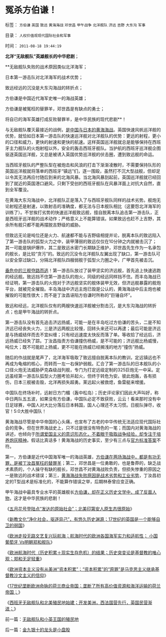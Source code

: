 # 冤杀方伯谦！

标签： `方伯谦` `英国` `致远` `黄海海战` `邓世昌` `甲午战争` `北洋舰队` `济远` `吉野` `大东沟` `军事` 

目录： `人权价值观现代国际社会和军事`

时间： `2011-08-18 19:44:19`

**北洋“无敌舰队”英雄舰长的中华悲剧**；

**无敌舰队失败的战术原因类似北洋海军；

日本第一游击队对北洋海军的战术优势；

致远经远的沉没是大东沟海战的转折点；

方伯谦是中国近代海军史唯一的海战英雄；

方伯谦是被冤枉的替罪羊，邓世昌是有缺点的勇士；

将自已的海军英雄打成反败替罪羊，是中华民族的现代悲剧**！

与无敌舰队覆灭最接近的战例，[是中国与日本的黄海海战](../../../2011/1/11/甲午战争争夺朝鲜，中日战争争夺东北.md)。英国快速风帆巡洋舰的优势，就恰如日本第一游击队的快速巡洋舰对北洋舰队的优势：更远的射程，更小的口径和威力，更快的射速和更快的航速。这样英国巡洋舰就总是能够保持在西班牙主力舰队的火炮射程以外，安全的轰击西班牙舰队。当护航的西班牙巡洋舰企图驱逐英国巡洋舰，又总是被诱入英国优势巡洋舰的伏击圈，遭到致远舰的命运。

当西班牙舰队的严整队型在被炮击和风浪的打击下渐渐凌散时，不需要保持队形的英国巡洋舰就将落单的西班牙“镇远”们，逐一围殴，虽然打不沉大型战舰，但却足以令其无法再应付随后到来的北海风暴。当北海风暴刮起前，英国巡洋舰就已经回到了就近的英国港口避风，只剩下受创的西班牙舰队在风暴洋面上对抗大自然，直到全军覆没。

在黄海大东沟海战中，北洋舰队正是落入了与西班牙舰队同样的战术劣势。舰炮无论射程还是射速，以致射击的准确度，都无法与日本舰队相比（这要怨北洋海军的训练了）。不甘挨打劣势的快速巡洋舰致远舰，擅自脱离本队追击第一游击队，正是西班牙巡洋舰的战术动作；严格意义上不能算错误。如果致远也赶不上吉野，其余所有舰只都不能再摆脱吉野级的威胁。

但致远无论是吨位还是火力、航速都不能与吉野级相提并论，脱离本队的致远陷入了第一游击队的弧型火力之中，装甲薄弱的致远仅仅在10分钟之内就被击沉了；其一可能是锅炉爆炸，其二是致远水密门长期缺乏维护，邓世昌先生作为一名承包的舰长，是比较“贪污”的。致远的沉没令北洋舰队左翼出现了缺口，第一游击队可以安全穿过缺口，分隔北洋舰队四艘弱舰于弧型火力圈之中，广甲首先被击沉。

[垂危中的三舰夺路而逃](../../../2008/7/21/中国索罗斯做空美元剪美国人羊毛惨败的货币战争.md)！第一游击队放过了装甲坚实的济远舰，首先追上快速逃跑的经远舰。致远挡不住第一游击队的炮火，同级的经远同样挡不住。而丰岛海战已经证明，第一游击队的火炮对于济远舰坚实的舰体装甲无效，但济远舰暴露的舰炮平台，就被完全摧毁。丰岛海战中济远主炮已毁是公认的，黄海海战中后主炮也被摧毁的可能性很大；而不是丁汝昌诬陷方伯谦时所称的“巨锤自坏”。

致远和经远，北洋舰队仅有的两艘快速巡洋舰被分割击沉，是大东沟海战的转折点；也是甲午海战的转折点。

第一游击队没有首先追击济远扬威，可能一是在丰岛吃过方伯谦的苦头，二是不知济远已经丧失火力，三是济远两舰比较慢，回转头来还可以再逮；最后可能是济远是与扬威结伴而去不宜纠缠；只有经远速度太快反而落了单。等收拾了经远后，济远扬威已经失了踪。丁汝昌指责方伯谦撞伤杨威，是不可能的；济远舰比杨威慢，吨位大；既不可能赶上扬威，更不可能在扬威已经搁浅的地方“撞伤”扬威。

随后的作战就是尾声了，北洋海军吸取了致远擅自脱离本队的教训，定远镇远也不再成为龟缩的核心，而转而一左一右保护弱舰。汇合了第一游击队的日本舰队的小口径火炮无法威胁萨克森级战列舰，专门为打定远级定制的325巨炮无一中采。定远虽经第一游击队弧型火力圈考验并起火，但终于转危为安。彼此炮轰，各有损伤，日本三舰被击毁，北洋再损失超勇。莱远起火被救熄，鱼雷艇来增援。

中国队在终场补时，远射日方门楣（轰中松岛）；历史评论家们因此大声叫好，称中日两队五五波，如果没有方伯谦，中国队必定不致获败，云云！看来那时没有中日足球赛，中国人对大比分落后日本韩国，国人心理还不太习惯。日舰队弹尽，收官！5:0大胜中国队！

黄海海战尽管是中华帝国的心头痛，也宣布了古老的中华传统无法适应现代国际社会的竞争。但在世界海战史上，只不过是很没有特色的一笔；而国内对黄海海战的讲述，也倾向于[所谓爱国主义的意识形态化，不着眼于吸取战争经验，却专注于培养炮灰精神](../../../2009/12/8/加强国防不能依靠文学创作.md)。假话比真话多！黄海海战的历史事实，至少有三点与[官方标准答案](../../../2010/8/11/历史“评论”无所谓真实.md)不符。

第一，方伯谦是近代中国海军唯一的海战英雄，[方伯谦在两场海战中，都是有功无罪，是被丁汝昌冤枉的替罪羊](../../../2009/1/28/战争是实施火力物流的准确投放的快递专业.md)；第二，邓世昌是一位勇敢的，也是鲁莽的，缺乏战术素质的，个人操守有缺的舰长，邓世昌不对黄海战败负责，但损失惨重的原因之一是致远的战术错误；第三，[黄海海战失败原因是战术劣势和工业劣势](../../../2010/6/15/技术发明是人类社会的成本；马克思主义完胜基督教文化.md)，丁汝昌初定的T型战术是标准化的，不能算作错误之举，后期林泰曾应变正确。

甲午海战中最具专业水平的英雄舰长[方伯谦，却在正义历史文学中，成了反面人物](../../../2009/12/21/中国百年对外战争生命汇率的变化.md)，这才是中华民族的悲剧！

《[五月花号登陆点“发达的原始社会”；北美印第安人原生态很原始](../../../2011/8/16/五月花号登陆点的印第安社会很原始.md)》

《[新教文化“净化社会，驱逐异己”，有悠久历史渊源；17世纪的英国是一个能够自卫的弱国](../../../2011/8/16/新教“净化社会，驱逐异己”有悠久传统.md)》

《[欧洲走投无路文艺复兴玩航海；航海时代的欧洲各国海军实力和适航性； 小国葡萄牙 Vs明朝郑和舰队](../../../2011/8/17/走投无路才文艺复兴的航海时代的欧洲海军.md)》

《[欧洲航海时代（历史积累＋现实生存危机）的结果；历史突变论是基督教的唯心观；郑和无足轻重](../../../2011/8/11/只有私有制不是奴隶制.md)》

《[欧洲资本主义没有从美洲“资本积累”；“资本积累”的“原罪”是马克思主义继承基督教沙文主义的信仰](../../../2011/8/18/欧洲资本主义没有从美洲“资本积累”.md)》

《[17世纪垄断欧洲命脉的荷兰商业帝国；垄断了所有高价值资源和海洋运输的荷兰帝国；](../../../2011/8/18/垄断欧洲命脉的荷兰商业帝国.md)》

《[西班牙无敌舰队和北美殖民地始建；开发美洲，西法国营先行，英国民营渐进；](../../../2011/8/18/无敌舰队和小英王国的殖民地.md)》



前一篇：[无敌舰队和小英王国的殖民地](../../../2011/8/18/无敌舰队和小英王国的殖民地.md)

后一篇：[金九银十的龙头是小盘股](../../../2011/8/19/金九银十的龙头是小盘股.md)